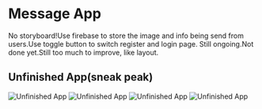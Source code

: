 # Message App
No storyboard!Use firebase to store the image and info being send from users.Use toggle button to switch register and login page.
Still ongoing.Not done yet.Still too much to improve, like layout.

## Unfinished App(sneak peak)
![Unfinished App](https://github.com/RobinHe0212/Messages/blob/master/Messages/Assets.xcassets/msg0.jpeg)
![Unfinished App](https://github.com/RobinHe0212/Messages/blob/master/Messages/Assets.xcassets/msg1.jpeg)
![Unfinished App](https://github.com/RobinHe0212/Messages/blob/master/Messages/Assets.xcassets/msg2.jpeg)
![Unfinished App](https://github.com/RobinHe0212/Messages/blob/master/Messages/Assets.xcassets/msg3.jpeg)


